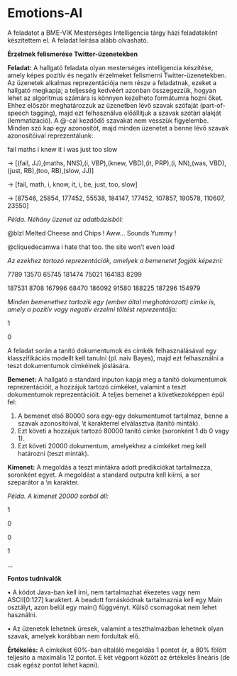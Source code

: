 # Emotions-AI

A feladatot a BME-VIK Mesterséges Intelligencia tárgy házi feladataként készítettem el. A feladat leírása alább olvasható.

**Érzelmek felismerése Twitter-üzenetekben**

**Feladat:**
A hallgató feladata olyan mesterséges intelligencia készítése, amely képes pozitív és negatív érzelmeket felismerni Twitter-üzenetekben. Az üzenetek alkalmas reprezentációja nem része a feladatnak, ezeket a hallgató megkapja; a teljesség kedvéért azonban összegezzük, hogyan lehet az algoritmus számára is könnyen kezelheto formátumra hozni őket. Ehhez először meghatározzuk az üzenetben lévő szavak szófaját (part-of-speech tagging), majd ezt felhasználva előállítjuk a szavak szótári alakját (lemmatizáció). A @-cal kezdődő szavakat nem vesszük figyelembe. Minden szó kap egy azonosítót, majd minden üzenetet a benne lévő szavak azonosítóival reprezentálunk:


fail maths i knew it i was just too slow


→ [(fail, JJ),(maths, NNS),(i, VBP),(knew, VBD),(it, PRP),(i, NN),(was, VBD),(just, RB),(too, RB),(slow, JJ)]


→ [fail, math, i, know, it, i, be, just, too, slow]


→ [87546, 25854, 177452, 55538, 184147, 177452, 107857, 190578, 110607, 23550]


_Példa. Néhány üzenet az adatbázisból:_


@blzl Melted Cheese and Chips ! Aww... Sounds Yummy !

@cliquedecamwa i hate that too. the site won’t even load


_Az ezekhez tartozó reprezentációk, amelyek a bemenetet fogják képezni:_

7789 13570 65745 181474 75021 164183 8299

187531 8708 167996 68470 186092 91580 188225 187296 154979


_Minden bemenethez tartozik egy (ember által meghatározott) címke is, amely a pozitív vagy negatív érzelmi töltést reprezentálja:_

1

0

A feladat során a tanító dokumentumok és címkék felhasználásával egy klasszifikációs modellt kell tanulni (pl. naiv Bayes), majd ezt felhasználni a teszt dokumentumok címkéinek jóslására.


**Bemenet:**
A hallgató a standard inputon kapja meg a tanító dokumentumok reprezentációit, a hozzájuk tartozó címkéket, valamint a teszt dokumentumok reprezentációit. A teljes bemenet a következoképpen épül fel:

1. A bemenet első 80000 sora egy-egy dokumentumot tartalmaz, benne a szavak azonosítóival, \t karakterrel elválasztva (tanító minták).
2. Ezt követi a hozzájuk tartozó 80000 tanító címke (soronként 1 db 0 vagy 1).
3. Ezt követi 20000 dokumentum, amelyekhez a címkéket meg kell határozni (teszt minták).

**Kimenet:**
A megoldás a teszt mintákra adott predikciókat tartalmazza, soronként egyet. A megoldást a standard outputra kell kiírni, a sor szeparátor a \n karakter.

_Példa. A kimenet 20000 sorból áll:_

1

0

0

1

...


**Fontos tudnivalók**

• A kódot Java-ban kell írni, nem tartalmazhat ékezetes vagy nem ASCII[0:127] karaktert. A beadott forráskódnak tartalmaznia kell egy Main osztályt, azon belül egy main() függvényt. Külső csomagokat nem lehet használni.

• Az üzenetek lehetnek üresek, valamint a teszthalmazban lehetnek olyan szavak, amelyek korábban nem fordultak elő.

**Értékelés:**
A címkéket 60%-ban eltaláló megoldás 1 pontot ér, a 80% fölött teljesíto a maximális 12 pontot. E két végpont között az értékelés lineáris (de csak egész pontot lehet kapni).
